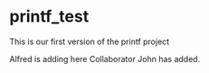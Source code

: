 # printf_test

This is our first version of the printf project

Alfred is adding here
Collaborator John has added.
